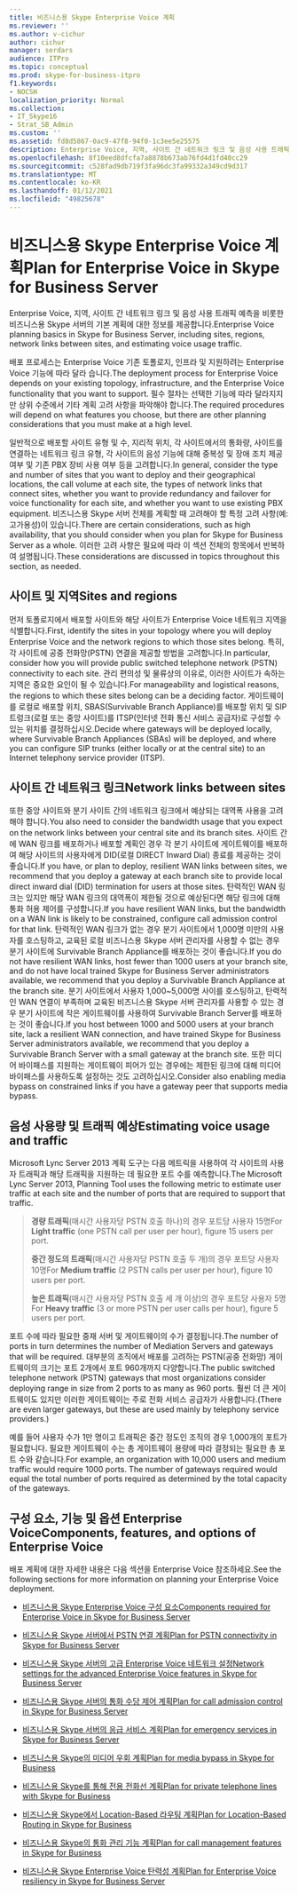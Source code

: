 ```yaml
---
title: 비즈니스용 Skype Enterprise Voice 계획
ms.reviewer: ''
ms.author: v-cichur
author: cichur
manager: serdars
audience: ITPro
ms.topic: conceptual
ms.prod: skype-for-business-itpro
f1.keywords:
- NOCSH
localization_priority: Normal
ms.collection:
- IT_Skype16
- Strat_SB_Admin
ms.custom: ''
ms.assetid: fd8d5867-0ac9-47f8-94f0-1c3ee5e25575
description: Enterprise Voice, 지역, 사이트 간 네트워크 링크 및 음성 사용 트래픽 예측을 비롯한 비즈니스용 Skype 서버의 기본 계획에 대한 정보를 제공합니다.
ms.openlocfilehash: 8f10eed8dfcfa7a8878b673ab76fd4d1fd40cc29
ms.sourcegitcommit: c528fad9db719f3fa96dc3fa99332a349cd9d317
ms.translationtype: MT
ms.contentlocale: ko-KR
ms.lasthandoff: 01/12/2021
ms.locfileid: "49825678"
---
```

# <a name="plan-for-enterprise-voice-in-skype-for-business-server"></a><span data-ttu-id="9887d-103">비즈니스용 Skype Enterprise Voice 계획</span><span class="sxs-lookup"><span data-stu-id="9887d-103">Plan for Enterprise Voice in Skype for Business Server</span></span>
 
<span data-ttu-id="9887d-104">Enterprise Voice, 지역, 사이트 간 네트워크 링크 및 음성 사용 트래픽 예측을 비롯한 비즈니스용 Skype 서버의 기본 계획에 대한 정보를 제공합니다.</span><span class="sxs-lookup"><span data-stu-id="9887d-104">Enterprise Voice planning basics in Skype for Business Server, including sites, regions, network links between sites, and estimating voice usage traffic.</span></span>
  
<span data-ttu-id="9887d-105">배포 프로세스는 Enterprise Voice 기존 토폴로지, 인프라 및 지원하려는 Enterprise Voice 기능에 따라 달라 습니다.</span><span class="sxs-lookup"><span data-stu-id="9887d-105">The deployment process for Enterprise Voice depends on your existing topology, infrastructure, and the Enterprise Voice functionality that you want to support.</span></span> <span data-ttu-id="9887d-106">필수 절차는 선택한 기능에 따라 달라지지만 상위 수준에서 기타 계획 고려 사항을 파악해야 합니다.</span><span class="sxs-lookup"><span data-stu-id="9887d-106">The required procedures will depend on what features you choose, but there are other planning considerations that you must make at a high level.</span></span>
  
<span data-ttu-id="9887d-107">일반적으로 배포할 사이트 유형 및 수, 지리적 위치, 각 사이트에서의 통화량, 사이트를 연결하는 네트워크 링크 유형, 각 사이트의 음성 기능에 대해 중복성 및 장애 조치 제공 여부 및 기존 PBX 장비 사용 여부 등을 고려합니다.</span><span class="sxs-lookup"><span data-stu-id="9887d-107">In general, consider the type and number of sites that you want to deploy and their geographical locations, the call volume at each site, the types of network links that connect sites, whether you want to provide redundancy and failover for voice functionality for each site, and whether you want to use existing PBX equipment.</span></span> <span data-ttu-id="9887d-108">비즈니스용 Skype 서버 전체를 계획할 때 고려해야 할 특정 고려 사항(예: 고가용성)이 있습니다.</span><span class="sxs-lookup"><span data-stu-id="9887d-108">There are certain considerations, such as high availability, that you should consider when you plan for Skype for Business Server as a whole.</span></span> <span data-ttu-id="9887d-109">이러한 고려 사항은 필요에 따라 이 섹션 전체의 항목에서 반복하여 설명됩니다.</span><span class="sxs-lookup"><span data-stu-id="9887d-109">These considerations are discussed in topics throughout this section, as needed.</span></span>
  
## <a name="sites-and-regions"></a><span data-ttu-id="9887d-110">사이트 및 지역</span><span class="sxs-lookup"><span data-stu-id="9887d-110">Sites and regions</span></span>

<span data-ttu-id="9887d-111">먼저 토폴로지에서 배포할 사이트와 해당 사이트가 Enterprise Voice 네트워크 지역을 식별합니다.</span><span class="sxs-lookup"><span data-stu-id="9887d-111">First, identify the sites in your topology where you will deploy Enterprise Voice and the network regions to which those sites belong.</span></span> <span data-ttu-id="9887d-112">특히, 각 사이트에 공중 전화망(PSTN) 연결을 제공할 방법을 고려합니다.</span><span class="sxs-lookup"><span data-stu-id="9887d-112">In particular, consider how you will provide public switched telephone network (PSTN) connectivity to each site.</span></span> <span data-ttu-id="9887d-113">관리 편의성 및 물류상의 이유로, 이러한 사이트가 속하는 지역은 중요한 요인이 될 수 있습니다.</span><span class="sxs-lookup"><span data-stu-id="9887d-113">For manageability and logistical reasons, the regions to which these sites belong can be a deciding factor.</span></span> <span data-ttu-id="9887d-114">게이트웨이를 로컬로 배포할 위치, SBAS(Survivable Branch Appliance)를 배포할 위치 및 SIP 트렁크(로컬 또는 중앙 사이트)를 ITSP(인터넷 전화 통신 서비스 공급자)로 구성할 수 있는 위치를 결정하십시오.</span><span class="sxs-lookup"><span data-stu-id="9887d-114">Decide where gateways will be deployed locally, where Survivable Branch Appliances (SBAs) will be deployed, and where you can configure SIP trunks (either locally or at the central site) to an Internet telephony service provider (ITSP).</span></span>
  
## <a name="network-links-between-sites"></a><span data-ttu-id="9887d-115">사이트 간 네트워크 링크</span><span class="sxs-lookup"><span data-stu-id="9887d-115">Network links between sites</span></span>

<span data-ttu-id="9887d-116">또한 중앙 사이트와 분기 사이트 간의 네트워크 링크에서 예상되는 대역폭 사용을 고려해야 합니다.</span><span class="sxs-lookup"><span data-stu-id="9887d-116">You also need to consider the bandwidth usage that you expect on the network links between your central site and its branch sites.</span></span> <span data-ttu-id="9887d-117">사이트 간에 WAN 링크를 배포하거나 배포할 계획인 경우 각 분기 사이트에 게이트웨이를 배포하여 해당 사이트의 사용자에게 DID(로컬 DIRECT Inward Dial) 종료를 제공하는 것이 좋습니다.</span><span class="sxs-lookup"><span data-stu-id="9887d-117">If you have, or plan to deploy, resilient WAN links between sites, we recommend that you deploy a gateway at each branch site to provide local direct inward dial (DID) termination for users at those sites.</span></span> <span data-ttu-id="9887d-118">탄력적인 WAN 링크는 있지만 해당 WAN 링크의 대역폭이 제한될 것으로 예상된다면 해당 링크에 대해 통화 허용 제어를 구성합니다.</span><span class="sxs-lookup"><span data-stu-id="9887d-118">If you have resilient WAN links, but the bandwidth on a WAN link is likely to be constrained, configure call admission control for that link.</span></span> <span data-ttu-id="9887d-119">탄력적인 WAN 링크가 없는 경우 분기 사이트에서 1,000명 미만의 사용자를 호스팅하고, 교육된 로컬 비즈니스용 Skype 서버 관리자를 사용할 수 없는 경우 분기 사이트에 Survivable Branch Appliance를 배포하는 것이 좋습니다.</span><span class="sxs-lookup"><span data-stu-id="9887d-119">If you do not have resilient WAN links, host fewer than 1000 users at your branch site, and do not have local trained Skype for Business Server administrators available, we recommend that you deploy a Survivable Branch Appliance at the branch site.</span></span> <span data-ttu-id="9887d-120">분기 사이트에서 사용자 1,000~5,000명 사이를 호스팅하고, 탄력적인 WAN 연결이 부족하며 교육된 비즈니스용 Skype 서버 관리자를 사용할 수 있는 경우 분기 사이트에 작은 게이트웨이를 사용하여 Survivable Branch Server를 배포하는 것이 좋습니다.</span><span class="sxs-lookup"><span data-stu-id="9887d-120">If you host between 1000 and 5000 users at your branch site, lack a resilient WAN connection, and have trained Skype for Business Server administrators available, we recommend that you deploy a Survivable Branch Server with a small gateway at the branch site.</span></span> <span data-ttu-id="9887d-121">또한 미디어 바이패스를 지원하는 게이트웨이 피어가 있는 경우에는 제한된 링크에 대해 미디어 바이패스를 사용하도록 설정하는 것도 고려하십시오.</span><span class="sxs-lookup"><span data-stu-id="9887d-121">Consider also enabling media bypass on constrained links if you have a gateway peer that supports media bypass.</span></span>
  
## <a name="estimating-voice-usage-and-traffic"></a><span data-ttu-id="9887d-122">음성 사용량 및 트래픽 예상</span><span class="sxs-lookup"><span data-stu-id="9887d-122">Estimating voice usage and traffic</span></span>

<span data-ttu-id="9887d-123">Microsoft Lync Server 2013 계획 도구는 다음 메트릭을 사용하여 각 사이트의 사용자 트래픽과 해당 트래픽을 지원하는 데 필요한 포트 수를 예측합니다.</span><span class="sxs-lookup"><span data-stu-id="9887d-123">The Microsoft Lync Server 2013, Planning Tool uses the following metric to estimate user traffic at each site and the number of ports that are required to support that traffic.</span></span>
  
> <span data-ttu-id="9887d-124">**경량 트래픽**(매시간 사용자당 PSTN 호출 하나)의 경우 포트당 사용자 15명</span><span class="sxs-lookup"><span data-stu-id="9887d-124">For **Light traffic** (one PSTN call per user per hour), figure 15 users per port.</span></span>
> 
> <span data-ttu-id="9887d-125">**중간 정도의 트래픽**(매시간 사용자당 PSTN 호출 두 개)의 경우 포트당 사용자 10명</span><span class="sxs-lookup"><span data-stu-id="9887d-125">For **Medium traffic** (2 PSTN calls per user per hour), figure 10 users per port.</span></span>
> 
> <span data-ttu-id="9887d-126">**높은 트래픽**(매시간 사용자당 PSTN 호출 세 개 이상)의 경우 포트당 사용자 5명</span><span class="sxs-lookup"><span data-stu-id="9887d-126">For **Heavy traffic** (3 or more PSTN per user calls per hour), figure 5 users per port.</span></span>
    
<span data-ttu-id="9887d-127">포트 수에 따라 필요한 중재 서버 및 게이트웨이의 수가 결정됩니다.</span><span class="sxs-lookup"><span data-stu-id="9887d-127">The number of ports in turn determines the number of Mediation Servers and gateways that will be required.</span></span> <span data-ttu-id="9887d-128">대부분의 조직에서 배포를 고려하는 PSTN(공중 전화망) 게이트웨이의 크기는 포트 2개에서 포트 960개까지 다양합니다.</span><span class="sxs-lookup"><span data-stu-id="9887d-128">The public switched telephone network (PSTN) gateways that most organizations consider deploying range in size from 2 ports to as many as 960 ports.</span></span> <span data-ttu-id="9887d-129">훨씬 더 큰 게이트웨이도 있지만 이러한 게이트웨이는 주로 전화 서비스 공급자가 사용합니다.</span><span class="sxs-lookup"><span data-stu-id="9887d-129">(There are even larger gateways, but these are used mainly by telephony service providers.)</span></span>
  
<span data-ttu-id="9887d-p106">예를 들어 사용자 수가 1만 명이고 트래픽은 중간 정도인 조직의 경우 1,000개의 포트가 필요합니다. 필요한 게이트웨이 수는 총 게이트웨이 용량에 따라 결정되는 필요한 총 포트 수와 같습니다.</span><span class="sxs-lookup"><span data-stu-id="9887d-p106">For example, an organization with 10,000 users and medium traffic would require 1000 ports. The number of gateways required would equal the total number of ports required as determined by the total capacity of the gateways.</span></span>
  
## <a name="components-features-and-options-of-enterprise-voice"></a><span data-ttu-id="9887d-132">구성 요소, 기능 및 옵션 Enterprise Voice</span><span class="sxs-lookup"><span data-stu-id="9887d-132">Components, features, and options of Enterprise Voice</span></span>

<span data-ttu-id="9887d-133">배포 계획에 대한 자세한 내용은 다음 섹션을 Enterprise Voice 참조하세요.</span><span class="sxs-lookup"><span data-stu-id="9887d-133">See the following sections for more information on planning your Enterprise Voice deployment.</span></span>
  
- [<span data-ttu-id="9887d-134">비즈니스용 Skype Enterprise Voice 구성 요소</span><span class="sxs-lookup"><span data-stu-id="9887d-134">Components required for Enterprise Voice in Skype for Business Server</span></span>](components-required-for-enterprise-voice.md)
    
- [<span data-ttu-id="9887d-135">비즈니스용 Skype 서버에서 PSTN 연결 계획</span><span class="sxs-lookup"><span data-stu-id="9887d-135">Plan for PSTN connectivity in Skype for Business Server</span></span>](pstn-connectivity-0.md)
    
- [<span data-ttu-id="9887d-136">비즈니스용 Skype 서버의 고급 Enterprise Voice 네트워크 설정</span><span class="sxs-lookup"><span data-stu-id="9887d-136">Network settings for the advanced Enterprise Voice features in Skype for Business Server</span></span>](network-settings-for-advanced-features.md)
    
- [<span data-ttu-id="9887d-137">비즈니스용 Skype 서버의 통화 수당 제어 계획</span><span class="sxs-lookup"><span data-stu-id="9887d-137">Plan for call admission control in Skype for Business Server</span></span>](call-admission-control.md)
    
- [<span data-ttu-id="9887d-138">비즈니스용 Skype 서버의 응급 서비스 계획</span><span class="sxs-lookup"><span data-stu-id="9887d-138">Plan for emergency services in Skype for Business Server</span></span>](emergency-services.md)
    
- [<span data-ttu-id="9887d-139">비즈니스용 Skype의 미디어 우회 계획</span><span class="sxs-lookup"><span data-stu-id="9887d-139">Plan for media bypass in Skype for Business</span></span>](media-bypass.md)
    
- [<span data-ttu-id="9887d-140">비즈니스용 Skype를 통해 전용 전화선 계획</span><span class="sxs-lookup"><span data-stu-id="9887d-140">Plan for private telephone lines with Skype for Business</span></span>](private-telephone-lines.md)
    
- [<span data-ttu-id="9887d-141">비즈니스용 Skype에서 Location-Based 라우팅 계획</span><span class="sxs-lookup"><span data-stu-id="9887d-141">Plan for Location-Based Routing in Skype for Business</span></span>](location-based-routing.md)
    
- [<span data-ttu-id="9887d-142">비즈니스용 Skype의 통화 관리 기능 계획</span><span class="sxs-lookup"><span data-stu-id="9887d-142">Plan for call management features in Skype for Business</span></span>](call-management-features.md)
    
- [<span data-ttu-id="9887d-143">비즈니스용 Skype Enterprise Voice 탄력성 계획</span><span class="sxs-lookup"><span data-stu-id="9887d-143">Plan for Enterprise Voice resiliency in Skype for Business Server</span></span>](enterprise-voice-resiliency.md)
    

